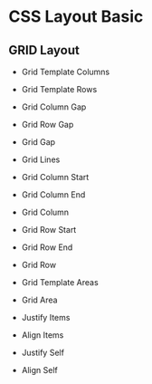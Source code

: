 # CSS Layout Basic

## GRID Layout

- Grid Template Columns

- Grid Template Rows

- Grid Column Gap

- Grid Row Gap

- Grid Gap

- Grid Lines

- Grid Column Start

- Grid Column End

- Grid Column

- Grid Row Start

- Grid Row End

- Grid Row

- Grid Template Areas

- Grid Area

- Justify Items

- Align Items

- Justify Self

- Align Self



